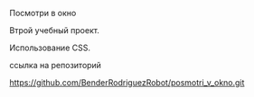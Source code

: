 Посмотри в окно

Втрой учебный проект.

Использование CSS.

ссылка на репозиторий

https://github.com/BenderRodriguezRobot/posmotri_v_okno.git
